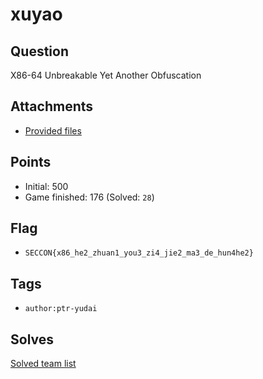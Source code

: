 # xuyao
## Question
X86-64 Unbreakable Yet Another Obfuscation  



## Attachments
- [Provided files](files/)

## Points
- Initial: 500
- Game finished: 176 (Solved: `28`)

## Flag
- `SECCON{x86_he2_zhuan1_you3_zi4_jie2_ma3_de_hun4he2}`

## Tags
- `author:ptr-yudai`

## Solves
[Solved team list](./solves.md)